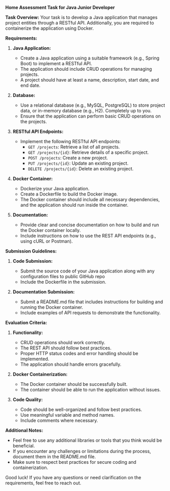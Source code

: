 **Home Assessment Task for Java Junior Developer**

**Task Overview:**
Your task is to develop a Java application that manages project entities through a RESTful API. Additionally, you are required to containerize the application using Docker.

**Requirements:**

1. **Java Application:**
   - Create a Java application using a suitable framework (e.g., Spring Boot) to implement a RESTful API.
   - The application should include CRUD operations for managing projects.
   - A project should have at least a name, description, start date, and end date.

2. **Database:**
   - Use a relational database (e.g., MySQL, PostgreSQL) to store project data, or in-memory database (e.g., H2). Completely up to you.
   - Ensure that the application can perform basic CRUD operations on the projects.

3. **RESTful API Endpoints:**
   - Implement the following RESTful API endpoints:
      - `GET /projects`: Retrieve a list of all projects.
      - `GET /projects/{id}`: Retrieve details of a specific project.
      - `POST /projects`: Create a new project.
      - `PUT /projects/{id}`: Update an existing project.
      - `DELETE /projects/{id}`: Delete an existing project.

4. **Docker Container:**
   - Dockerize your Java application.
   - Create a Dockerfile to build the Docker image.
   - The Docker container should include all necessary dependencies, and the application should run inside the container.

5. **Documentation:**
   - Provide clear and concise documentation on how to build and run the Docker container locally.
   - Include instructions on how to use the REST API endpoints (e.g., using cURL or Postman).

**Submission Guidelines:**

1. **Code Submission:**
   - Submit the source code of your Java application along with any configuration files to public GitHub repo
   - Include the Dockerfile in the submission.

2. **Documentation Submission:**
   - Submit a README.md file that includes instructions for building and running the Docker container.
   - Include examples of API requests to demonstrate the functionality.

**Evaluation Criteria:**

1. **Functionality:**
   - CRUD operations should work correctly.
   - The REST API should follow best practices.
   - Proper HTTP status codes and error handling should be implemented.
   - The application should handle errors gracefully.

3. **Docker Containerization:**
   - The Docker container should be successfully built.
   - The container should be able to run the application without issues.

6. **Code Quality:**
   - Code should be well-organized and follow best practices.
   - Use meaningful variable and method names.
   - Include comments where necessary.

**Additional Notes:**

- Feel free to use any additional libraries or tools that you think would be beneficial.
- If you encounter any challenges or limitations during the process, document them in the README.md file.
- Make sure to respect best practices for secure coding and containerization.

Good luck! If you have any questions or need clarification on the requirements, feel free to reach out.
